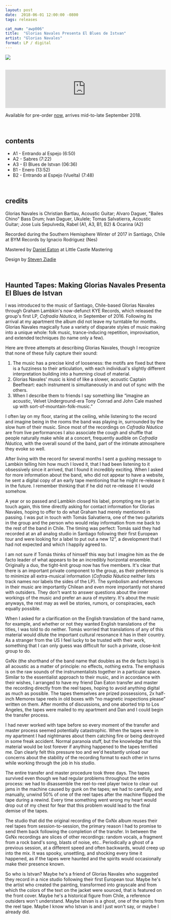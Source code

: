 ```yaml
---
layout: post
date:  2018-06-01 12:00:00 -0800
tags: releases

cat_num: "awp006"
title:  "Glorias Navales Presenta El Blues de Istvan"
artist: "Glorias Navales"
format: LP / digital
---
```


![](https://awavepress.com/assets/gxnx_cover_4web.jpg)

<br/>

<iframe style="border: 0; width: 100%; height: 120px;" src="https://bandcamp.com/EmbeddedPlayer/album=4238493971/size=large/bgcol=ffffff/linkcol=333333/tracklist=false/artwork=small/transparent=true/" seamless></iframe>

<br/>

Available for pre-order [now](https://awavepress.bandcamp.com/album/glorias-navales-presenta-el-blues-de-istvan), arrives mid-to-late September 2018.

<br/>

## contents

* A1 - Entrando al Espejo (6:50)
* A2 - Sabres (7:22)
* A3 - El Blues de Istvan (06:36)
* B1 - Enero (13:52)
* B2 - Entrando al Espejo (Vuelta) (7:48)

<br/>

## credits

Glorias Navales is Christian Bartlau, Acoustic Guitar; Alvaro Daguer, "Bailes Chino" Bass Drum; Ivan Daguer, Ukulele; Tomas Salvatierra, Acoustic Guitar; Jose Luis Sepulveda, Rabel (A1, A3, B1, B2) & Ocarina (A2)

Recorded during the Southern Hemisphere Winter of 2017 in Santiago, Chile at BYM Records by Ignacio Rodriguez (Nes)

Mastered by [Daniel Eaton](https://danielcastledine.com/) at Little Castle Mastering

Design by [Steven Ziadie](https://s-ziadie.com/)

<br/>

## Haunted Tapes: Making Glorias Navales Presenta El Blues de Istvan

I was introduced to the music of Santiago, Chile-based Glorias Navales through Graham Lambkin's now-defunct KYE Records, which released the group's first LP, *Cofradía Náutica*, in September of 2016. Following its arrival at my apartment the album did not leave my turntable for months. Glorias Navales magically fuse a variety of disparate styles of music making into a unique whole: folk music, trance-inducing repetition, improvisation, and extended techniques (to name only a few).

Here are three attempts at describing Glorias Navales, though I recognize that none of these fully capture their sound:

1. The music has a precise kind of looseness: the motifs are fixed but there is a fuzziness to their articulation, with each individual's slightly different interpretation building into a humming cloud of material.
2. Glorias Navales' music is kind of like a slower, acoustic Captain Beefheart: each instrument is simultaneously in and out of sync with the others.
3. When I describe them to friends I say something like “imagine an acoustic, Velvet Underground-era Tony Conrad and John Cale mashed up with sort-of-mountain-folk-music.”

I often lay on my floor, staring at the ceiling, while listening to the record and imagine being in the rooms the band was playing in, surrounded by the slow hum of their music. Since most of the recordings on *Cofradía Náutica* are from live performances I also associate the cough and shuffle that people naturally make while at a concert, frequently audible on *Cofradía Náutica*, with the overall sound of the band, part of the intimate atmosphere they evoke so well.

After living with the record for several months I sent a gushing message to Lambkin telling him how much I loved it, that I had been listening to it obsessively since it arrived, that I found it incredibly exciting. When I asked for more information about the band, who did not appear to have a website, he sent a digital copy of an early tape mentioning that he might re-release it in the future. I remember thinking that if he did not re-release it I would somehow.

A year or so passed and Lambkin closed his label, prompting me to get in touch again, this time directly asking for contact information for Glorias Navales, hoping to offer to do what Graham had merely mentioned in passing. I was put in touch with Tomás Salvatierra, one of the two guitarists in the group and the person who would relay information from me back to the rest of the band in Chile. The timing was perfect: Tomás said they had recorded at an all analog studio in Santiago following their first European tour and were looking for a label to put out a new 12”, a development that I had not expected and which I happily agreed to.

I am not sure if Tomás thinks of himself this way but I imagine him as the de facto leader of what appears to be an incredibly horizontal ensemble. Originally a duo, the tight-knit group now has five members. It's clear that there is an important private component to the group, as their preference is to minimize all extra-musical information (*Cofradía Náutica* neither lists track names nor labels the sides of the LP). The symbolism and references in their music are importantly Chilean and even more importantly not shared with outsiders. They don't want to answer questions about the inner workings of the music and prefer an aura of mystery. It's about the music anyways, the rest may as well be stories, rumors, or conspiracies, each equally possible.

When I asked for a clarification on the English translation of the band name, for example, and whether or not they wanted English translations of the titles, I was told to do neither. Tomás worried that translations of any of this material would dilute the important cultural resonance it has in their country. As a stranger from the US I feel lucky to be trusted with their work, something that I can only guess was difficult for such a private, close-knit group to do.

GxNx (the shorthand of the band name that doubles as the de facto logo) is all acoustic as a matter of principle: no effects, nothing extra. The emphasis is on the raw sounds of the instrumentalists together in a particular space. Similar to the essentialist approach to their music, and in accordance with their wishes, I arranged to have my friend Dan Eaton transfer and master the recording directly from the reel tapes, hoping to avoid anything digital as much as possible. The tapes themselves are prized possessions, 2x half-inch Memorex tape reels in old boxes with “no magnetic inspections please” written on them. After months of discussions, and one aborted trip to Los Angeles, the tapes were mailed to my apartment and Dan and I could begin the transfer process.

I had never worked with tape before so every moment of the transfer and master process seemed potentially catastrophic. When the tapes were in my apartment I had nightmares about them catching fire or being destroyed in some freak accident. Normal paranoia stuff, but the knowledge that this material would be lost forever if anything happened to the tapes terrified me. Dan clearly felt this pressure too and we'd hesitantly unload our concerns about the stability of the recording format to each other in turns while working through the job in his studio.

The entire transfer and master procedure took three days. The tapes survived even though we had regular problems throughout the entire process: we had to disassemble the reel-to-reel player twice to clear out jams in the machine caused by gunk on the tapes; we had to carefully, and manually, unwind 50% of one of the reel tapes after the machine flipped the tape during a rewind. Every time something went wrong my heart would drop out of my chest for fear that this problem would lead to the final demise of the tapes.

The studio that did the original recording of the GxNx album reuses their reel tapes from session-to-session, the primary reason I had to promise to send them back following the completion of the transfer. In between the GxNx recordings are slices of other recordings: random vocals, a fragment from a rock band's song, blasts of noise, etc.. Periodically a ghost of a previous session, at a different speed and often backwards, would creep up into the mix. It was spooky, unsettling, and shocking every time it happened, as if the tapes were haunted and the spirits would occasionally make their presence known.

So who is Istvan? Maybe he's a friend of Glorias Navales who suggested they record in a nice studio following their first European tour. Maybe he's the artist who created the painting, transformed into grayscale and from which the colors of the text on the jacket were sourced, that is featured on the front cover. Maybe he's a historical figure from Chile, a reference outsiders won't understand. Maybe Istvan is a ghost, one of the spirits from the reel tape. Maybe I know who Istvan is and I just won't say, or maybe I already did.
